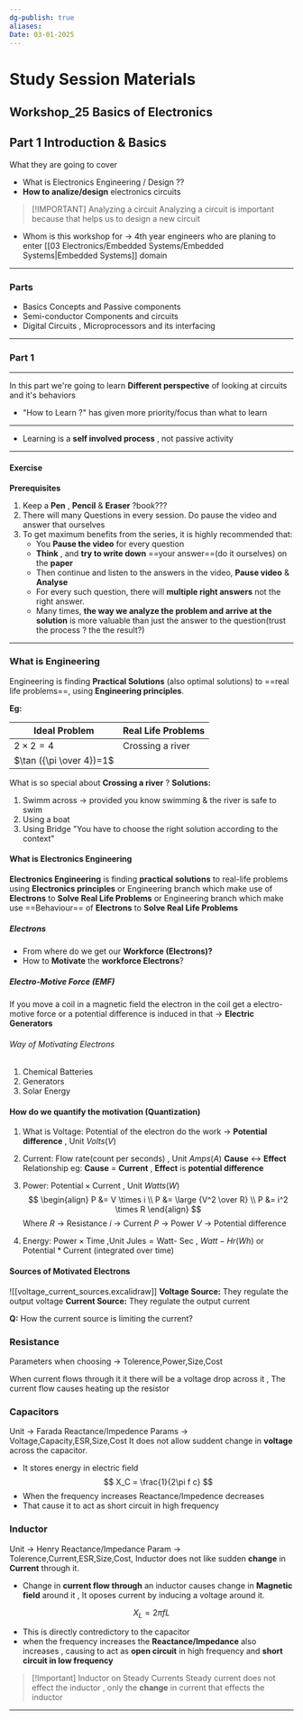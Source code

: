 ```yaml
---
dg-publish: true
aliases: 
Date: 03-01-2025
---
```

# Study Session Materials

## Workshop_25 Basics of Electronics 

## Part 1 Introduction & Basics 
What they are going to cover
- What is Electronics Engineering  / Design ?? 
- **How to analize/design** electronics circuits 

>[!IMPORTANT] Analyzing a circuit
> Analyzing a circuit is important because that helps us to design a new circuit 

- Whom is this workshop for -> 4th year engineers who are planing to enter [[03 Electronics/Embedded Systems/Embedded Systems|Embedded Systems]] domain 

---
### Parts 
- Basics Concepts and Passive components 
- Semi-conductor Components and circuits
- Digital Circuits , Microprocessors and its interfacing 
---
### Part 1 

---
In this part we're  going to learn **Different perspective** of looking at circuits and it's behaviors 

- "How to Learn ?" has given more priority/focus than what to learn 

---
 - Learning is a **self involved process** , not passive activity 

---
#### Exercise 
**Prerequisites**
1. Keep a **Pen** , **Pencil** & **Eraser** ?book???
2. There will many Questions in every session. Do pause the video and answer that ourselves 
3. To get maximum benefits from the series, it is highly recommended that:
	- You **Pause the video** for every question 
	-  **Think** , and **try to write down** ==your answer==(do it ourselves) on the **paper**
	- Then continue and listen to the answers in the video, **Pause video** & **Analyse** 
	- For every such question, there will **multiple right answers** not the right answer.
	- Many times, **the way we analyze the problem  and arrive at the solution** is more valuable than just the answer to the question(trust the process ? the the result?)
---
### What is Engineering 
Engineering is finding **Practical Solutions** (also optimal solutions) to ==real life problems==, using **Engineering principles**.

**Eg:** 


| Ideal Problem            | **Real Life Problems** |
| ------------------------ | ---------------------- |
| $2\times 2 = 4$          | Crossing a river       |
| $\tan ({\pi \over 4})=1$ |                        |
What is so special about **Crossing a river** ?
**Solutions:** 
1. Swimm across -> provided you know swimming & the river is safe to swim 
2. Using a boat
3. Using Bridge 
"You have to choose the right solution according to the context"

#### What is Electronics Engineering
**Electronics Engineering** is finding **practical solutions** to real-life problems using **Electronics principles** 
or
Engineering branch which make use of **Electrons** to **Solve Real Life Problems** 
or 
Engineering branch which make use ==Behaviour==  of **Electrons** to **Solve Real Life Problems**  

##### Electrons

- From where do we get our **Workforce (Electrons)?**
- How to **Motivate** the **workforce Electrons**? 


##### Electro-Motive Force (EMF)

If you move a coil in a magnetic field the electron in the coil get a electro-motive force or a potential difference is induced in that -> **Electric Generators**

###### Way of Motivating Electrons
1. Chemical Batteries 
2. Generators
3. Solar Energy 

#### How do we quantify the motivation (Quantization)
1. What is Voltage: Potential of the electron do the work  -> **Potential difference** , Unit $Volts(V)$ 
2. Current: Flow rate(count per seconds) , Unit  $Amps(A)$
**Cause** <->  **Effect** Relationship
eg: 
**Cause** = **Current** , **Effect** is **potential difference**

3. Power: $\text{Potential} \times \text{Current}$ , Unit $Watts(W)$ 
$$
\begin{align}
P &= V \times i \\
P &= \large {V^2 \over R} \\
P &= i^2 \times R
\end{align}
$$
Where 
$R$ -> Resistance
$i$ -> Current
$P$ -> Power 
$V$ -> Potential difference 

4. Energy: $\text{Power} \times \text{Time}$ ,Unit $\text{Jules} = \text{Watt- Sec}$ , $Watt-Hr(Wh)$
or $\text{Potential} * \text{Current (integrated over time)}$ 

#### Sources of Motivated Electrons 
![[voltage_current_sources.excalidraw]]
**Voltage Source:** They regulate the output voltage 
**Current Source:** They regulate the output current 

**Q:** How the current source is limiting the current?


### Resistance 
Parameters when choosing  -> Tolerence,Power,Size,Cost 

When current flows through it it there will be a voltage drop across it , The current flow causes heating up the resistor 
### Capacitors
Unit -> Farada
Reactance/Impedence
Params -> Voltage,Capacity,ESR,Size,Cost
It does not allow suddent change in **voltage** across the capacitor.
- It stores energy in electric field
$$
X_C = \frac{1}{2\pi f c}
$$
- When the frequency increases Reactance/Impedence decreases
- That cause it to act as short circuit in high frequency 
### Inductor
Unit -> Henry
Reactance/Impedance
Param -> Tolerence,Current,ESR,Size,Cost,
Inductor does not like sudden **change** in **Current** through it. 
- Change in **current flow through** an inductor causes change in **Magnetic field** around it  , It oposes current by inducing a voltage around it.

$$
X_L = 2\pi fL
$$
- This is directly contredictory to the capacitor 
- when the frequency increases the **Reactance/Impedance** also increases , causing to act as **open circuit** in high frequency and **short circuit in low frequency** 
>[!Important] Inductor on Steady Currents 
>Steady current does not effect the inductor , only the **change** in current that effects the inductor 



---


